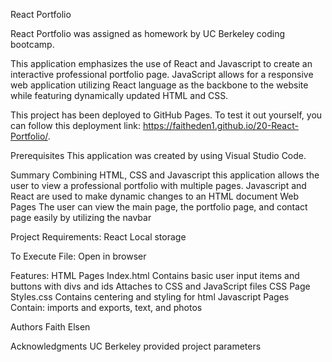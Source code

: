 React Portfolio


React Portfolio was assigned as homework by UC Berkeley coding bootcamp.


This application emphasizes the use of React and Javascript to create an interactive professional portfolio page.
JavaScript allows for a responsive web application utilizing React language as the backbone to the website while featuring dynamically updated HTML and CSS.  


This project has been deployed to GitHub Pages. To test it out yourself, you can follow this deployment link: 
https://faitheden1.github.io/20-React-Portfolio/.


Prerequisites
This application was created by using Visual Studio Code. 


Summary
Combining HTML, CSS and Javascript this application allows the user to view a professional portfolio with multiple pages.
Javascript and React are used to make dynamic changes to an HTML document
Web Pages 
The user can view the main page, the portfolio page, and contact page easily by utilizing the navbar
 

Project Requirements:
React
Local storage
 

To Execute File:
Open in browser


Features:
HTML Pages
Index.html
Contains basic user input items and buttons with divs and ids
Attaches to CSS and JavaScript files
CSS Page
Styles.css
Contains centering and styling for html 
Javascript Pages Contain: imports and exports, text, and photos
 
Authors
Faith Elsen


Acknowledgments
UC Berkeley provided project parameters

